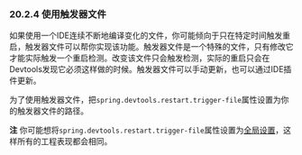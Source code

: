 ### 20.2.4 使用触发器文件

如果使用一个IDE连续不断地编译变化的文件，你可能倾向于只在特定时间触发重启，触发器文件可以帮你实现该功能。触发器文件是一个特殊的文件，只有修改它才能实际触发一个重启检测。改变该文件只会触发检测，实际的重启只会在Devtools发现它必须这样做的时候。触发器文件可以手动更新，也可以通过IDE插件更新。

为了使用触发器文件，把`spring.devtools.restart.trigger-file`属性设置为你的触发器文件的路径。

**注** 你可能想将`spring.devtools.restart.trigger-file`属性设置为[全局设置](https://docs.spring.io/spring-boot/docs/2.0.0.RELEASE/reference/htmlsingle/#using-boot-devtools-globalsettings)，这样所有的工程表现都会相同。
